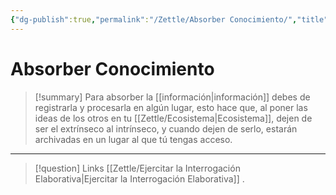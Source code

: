 ```yaml
---
{"dg-publish":true,"permalink":"/Zettle/Absorber Conocimiento/","title":"Absorber Conocimiento","tags":["Idea,"],"noteIcon":"","created":"2023-08-26T21:18:30.819-05:00","updated":"2023-08-26T22:17:42.253-05:00"}
---
```



# Absorber Conocimiento

> [!summary] 
> Para absorber la [[información\|información]] debes de registrarla y procesarla en algún lugar, esto hace que, al poner las ideas de los otros en tu [[Zettle/Ecosistema\|Ecosistema]], dejen de ser el extrínseco al intrínseco, y cuando dejen de serlo, estarán archivadas en un lugar al que tú tengas acceso.

- - - 
> [!question] Links
> [[Zettle/Ejercitar la Interrogación Elaborativa\|Ejercitar la Interrogación Elaborativa]]
> .
